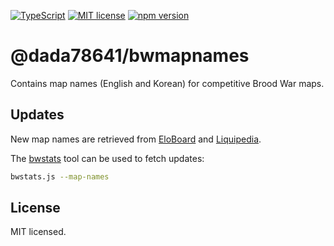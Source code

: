 [![TypeScript](https://img.shields.io/badge/TypeScript-3178C6?logo=typescript&logoColor=fff)](https://www.typescriptlang.org/) [![MIT license](https://img.shields.io/badge/license-MIT-brightgreen.svg)](https://opensource.org/licenses/MIT) [![npm version](https://badge.fury.io/js/@dada78641%2Fbwmapnames.svg)](https://badge.fury.io/js/@dada78641%2Fbwmapnames)

# @dada78641/bwmapnames

Contains map names (English and Korean) for competitive Brood War maps.

## Updates

New map names are retrieved from [EloBoard](https://eloboard.com/) and [Liquipedia](https://liquipedia.net/starcraft).

The [bwstats](https://github.com/msikma/bwstats) tool can be used to fetch updates:

```bash
bwstats.js --map-names
```

## License

MIT licensed.
